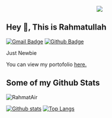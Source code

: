 <p align="center">
    <img src="https://drive.google.com/uc?export=download&id=1FMY9rSVTq5k--ie8oUSPiu4bo46f-9i4"/>
</p>

## Hey 👋, This is Rahmatullah
[![Gmail Badge](https://img.shields.io/badge/-royale.best09@gmail.com-c14438?style=flat&logo=Gmail&logoColor=white&link=mailto:royale.best09@gmail.com)](mailto:royale.best09@gmail.com) [![Github Badge](https://img.shields.io/badge/-RahmatAir-grey?style=flat&logo=github&logoColor=white&link=https://github.com/RahmatAir/)](https://www.github.com/RahmatAir/) <p align='left'>Just Newbie</p><p align='left'> You can view my portofolio <a href='https://dasar-d88f3.web.app/ ' target=_blank><u>here</u>.</a></p>

## Some of my Github Stats
<p align=left> <img src=https://komarev.com/ghpvc/?username=Rahmat-Air alt=RahmatAir /> </p>

[![Github stats](https://github-readme-stats.vercel.app/api?username=Rahmat-Air&show_icons=true&include_all_commits=true)](https://github.com/Rahmat-Air/github-readme-stats)
[![Top Langs](https://github-readme-stats.vercel.app/api/top-langs/?username=Rahmat-Air&layout=compact)](https://github.com/Rahmat-Air/github-readme-stats)
